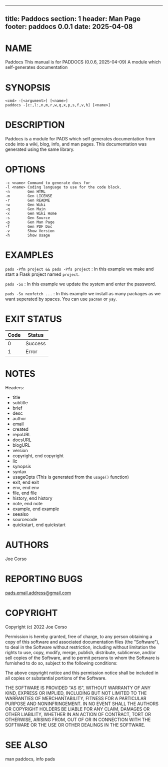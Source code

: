 
---
title: Paddocs
section: 1
header: Man Page
footer: paddocs 0.0.1
date: 2025-04-08
---

# NAME
Paddocs This manual is for PADDOCS (0.0.6, 2025-04-09) A module which self-generates documentation

# SYNOPSIS
    <cmd> -[<argument>] [<name>]
    paddocs -[c:,l:,n,m,r,w,q,x,p,s,f,v,h] [<name>]

# DESCRIPTION
Paddocs is a module for PADS which self generates documentation from code into a wiki, blog, info, and man pages.
This documentation was generated using the same library.

# OPTIONS
    -c <name> Command to generate docs for
    -l <name> Coding language to use for the code block.
    -n        Gen HTML
    -m        Gen LICENSE
    -r        Gen README
    -w        Gen Wiki
    -q        Gen Main
    -x        Gen Wiki Home
    -s        Gen Source
    -p        Gen Man Page
    -f        Gen PDF Doc
    -v        Show Version
    -h        Show Usage

# EXAMPLES
`pads -Pfm project && pads -Pfs project`
: In this example we make and start a Flask project named `project`.

`pads -Su`
: In this example we update the system and enter the password.

`pads -Su neofetch ...`
: In this example we install as many packages as we want seperated by spaces.
  You can use `pacman` or `yay`.

# EXIT STATUS
|Code|Status|
|-----|-----|
0 | Success
1 | Error


# NOTES
Headers:
 - title
 - subtitle
 - brief
 - desc
 - author
 - email
 - created
 - repoURL
 - docsURL
 - blogURL
 - version
 - copyright, end copyright
 - lic
 - synopsis
 - syntax
 - usageOpts (This is generated from the `usage()` function)
 - exit, end exit
 - env, end env
 - file, end file
 - history, end history
 - note, end note
 - example, end example
 - seealso
 - sourcecode
 - quickstart, end quickstart

# AUTHORS
Joe Corso

# REPORTING BUGS
pads.email.address@gmail.com

# COPYRIGHT
Copyright (c) 2022 Joe Corso

Permission is hereby granted, free of charge, to any person obtaining a
copy of this software and associated documentation files (the
"Software"), to deal in the Software without restriction, including
without limitation the rights to use, copy, modify, merge, publish,
distribute, sublicense, and/or sell copies of the Software, and to
permit persons to whom the Software is furnished to do so, subject to
the following conditions:

The above copyright notice and this permission notice shall be included
in all copies or substantial portions of the Software.

THE SOFTWARE IS PROVIDED "AS IS", WITHOUT WARRANTY OF ANY KIND, EXPRESS
OR IMPLIED, INCLUDING BUT NOT LIMITED TO THE WARRANTIES OF
MERCHANTABILITY, FITNESS FOR A PARTICULAR PURPOSE AND NONINFRINGEMENT.
IN NO EVENT SHALL THE AUTHORS OR COPYRIGHT HOLDERS BE LIABLE FOR ANY
CLAIM, DAMAGES OR OTHER LIABILITY, WHETHER IN AN ACTION OF CONTRACT,
TORT OR OTHERWISE, ARISING FROM, OUT OF OR IN CONNECTION WITH THE
SOFTWARE OR THE USE OR OTHER DEALINGS IN THE SOFTWARE.

# SEE ALSO
man paddocs, info pads
